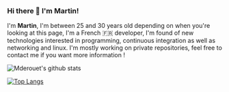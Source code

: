 ### Hi there 👋 I'm Martin!
I'm <b>Martin</b>, I'm between 25 and 30 years old depending on when you're looking at this page, I'm a French 🇫🇷 developer, I'm found of new technologies interested in programming, continuous integration as well as networking and linux. I'm mostly working on private repositories, feel free to contact me if you want more information !<br />


![Mderouet's github stats](https://github-readme-stats.vercel.app/api?username=mderouet&show_icons=true&theme=gotham&count_private=true)

[![Top Langs](https://github-readme-stats.vercel.app/api/top-langs/?username=mderouet&hide=javascript,html)](https://github.com/anuraghazra/github-readme-stats)

